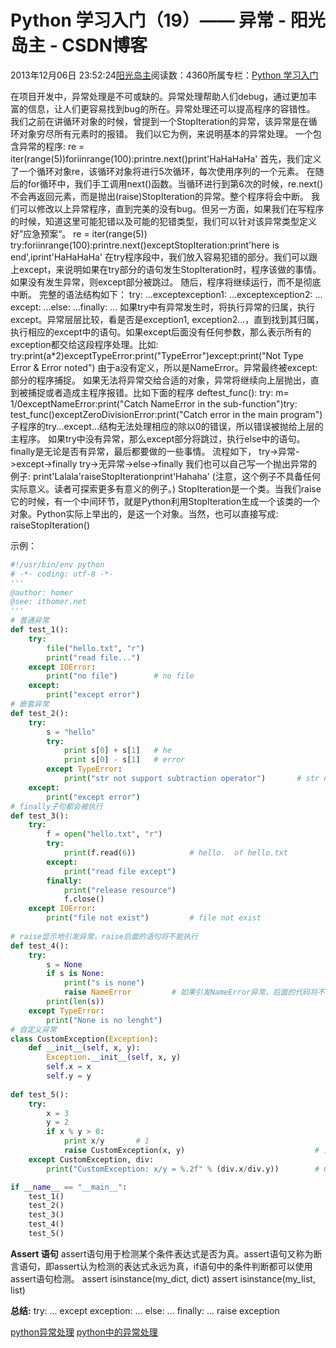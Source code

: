 
# Python 学习入门（19）—— 异常 - 阳光岛主 - CSDN博客

2013年12月06日 23:52:24[阳光岛主](https://me.csdn.net/sunboy_2050)阅读数：4360所属专栏：[Python 学习入门](https://blog.csdn.net/column/details/python-learning.html)



在项目开发中，异常处理是不可或缺的。异常处理帮助人们debug，通过更加丰富的信息，让人们更容易找到bug的所在。异常处理还可以提高程序的容错性。
我们之前在讲循环对象的时候，曾提到一个StopIteration的异常，该异常是在循环对象穷尽所有元素时的报错。
我们以它为例，来说明基本的异常处理。
一个包含异常的程序:
re = iter(range(5))foriinrange(100):printre.next()print'HaHaHaHa'
首先，我们定义了一个循环对象re，该循环对象将进行5次循环，每次使用序列的一个元素。
在随后的for循环中，我们手工调用next()函数。当循环进行到第6次的时候，re.next()不会再返回元素，而是抛出(raise)StopIteration的异常。整个程序将会中断。
我们可以修改以上异常程序，直到完美的没有bug。但另一方面，如果我们在写程序的时候，知道这里可能犯错以及可能的犯错类型，我们可以针对该异常类型定义好”应急预案“。
re = iter(range(5))
try:foriinrange(100):printre.next()exceptStopIteration:print'here is end',iprint'HaHaHaHa'
在try程序段中，我们放入容易犯错的部分。我们可以跟上except，来说明如果在try部分的语句发生StopIteration时，程序该做的事情。如果没有发生异常，则except部分被跳过。
随后，程序将继续运行，而不是彻底中断。
完整的语法结构如下：
try:
...exceptexception1:
    ...exceptexception2:
...
except:
    ...else:
    ...finally:
    ...
如果try中有异常发生时，将执行异常的归属，执行except。异常层层比较，看是否是exception1, exception2...，直到找到其归属，执行相应的except中的语句。如果except后面没有任何参数，那么表示所有的exception都交给这段程序处理。比如:
try:print(a*2)exceptTypeError:print("TypeError")except:print("Not Type Error & Error noted")
由于a没有定义，所以是NameError。异常最终被except:部分的程序捕捉。
如果无法将异常交给合适的对象，异常将继续向上层抛出，直到被捕捉或者造成主程序报错。比如下面的程序
deftest_func():
try:
        m= 1/0exceptNameError:print("Catch NameError in the sub-function")try:
    test_func()exceptZeroDivisionError:print("Catch error in the main program")
子程序的try...except...结构无法处理相应的除以0的错误，所以错误被抛给上层的主程序。
如果try中没有异常，那么except部分将跳过，执行else中的语句。
finally是无论是否有异常，最后都要做的一些事情。
流程如下，
try->异常->except->finally
try->无异常->else->finally
我们也可以自己写一个抛出异常的例子:
print'Lalala'raiseStopIterationprint'Hahaha'
(注意，这个例子不具备任何实际意义。读者可探索更多有意义的例子。)
StopIteration是一个类。当我们raise它的时候，有一个中间环节，就是Python利用StopIteration生成一个该类的一个对象。Python实际上举出的，是这一个对象。当然，也可以直接写成:
raiseStopIteration()

示例：

```python
#!/usr/bin/env python
# -*- coding: utf-8 -*-
'''
@author: homer
@see: ithomer.net
'''
# 普通异常
def test_1():
    try:
        file("hello.txt", "r")
        print("read file...")
    except IOError:
        print("no file")        # no file
    except:
        print("except error")
# 嵌套异常
def test_2():
    try:
        s = "hello"
        try:
            print s[0] + s[1]   # he
            print s[0] - s[1]   # error
        except TypeError:
            print("str not support subtraction operator")       # str not support subtraction operator
    except:
        print("except error")
# finally子句都会被执行
def test_3():
    try:
        f = open("hello.txt", "r")
        try:
            print(f.read(6))            # hello.  of hello.txt
        except:
            print("read file except")
        finally:
            print("release resource")
            f.close()
    except IOError:
        print("file not exist")         # file not exist
        
# raise显示地引发异常，raise后面的语句将不能执行
def test_4():
    try:
        s = None
        if s is None:
            print("s is none")
            raise NameError         # 如果引发NameError异常，后面的代码将不能执行
        print(len(s))
    except TypeError:
        print("None is no lenght")
# 自定义异常
class CustomException(Exception):
    def __init__(self, x, y):
        Exception.__init__(self, x, y)
        self.x = x
        self.y = y
        
def test_5():
    try:
        x = 3
        y = 2
        if x % y > 0:
            print x/y       # 1
            raise CustomException(x, y)                             # 显示指定异常
    except CustomException, div:
        print("CustomException: x/y = %.2f" % (div.x/div.y))        # CustomException: x/y = 1.00

if __name__ == "__main__":
    test_1()
    test_2()
    test_3()
    test_4()
    test_5()
```

**Assert 语句**
assert语句用于检测某个条件表达式是否为真。assert语句又称为断言语句，即assert认为检测的表达式永远为真，if语句中的条件判断都可以使用assert语句检测。
assert isinstance(my_dict, dict)
assert isinstance(my_list, list)

**总结:**
try: ... except exception: ... else: ... finally: ...
raise exception

[python异常处理](http://www.cnblogs.com/dkblog/archive/2011/06/24/2089026.html)
[python中的异常处理](http://blog.chinaunix.net/uid-22920230-id-3074716.html)



